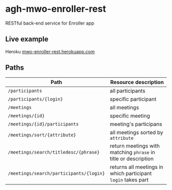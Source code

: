 # agh-mwo-enroller-rest
RESTful back-end service for Enroller app

## Live example
Heroku [mwo-enroller-rest.herokuapp.com](https://mwo-enroller-rest.herokuapp.com)

## Paths
| Path | Resource description |
| ------------- | --------------- |
|`/participants`| all participants|
|`/participants/{login}`| specific participant|
|`/meetings`| all meetings|
|`/meetings/{id}`| specific meeting|
|`/meetings/{id}/participants`| meeting's participans|
|`/meetings/sort/{attribute}`| all meetings sorted by `attribute`|
|`/meetings/search/titledesc/{phrase}`| return meetings with matching `phrase` in title or description|
|`/meetings/search/participants/{login}`| returns all meetings in which participant `login` takes part|
